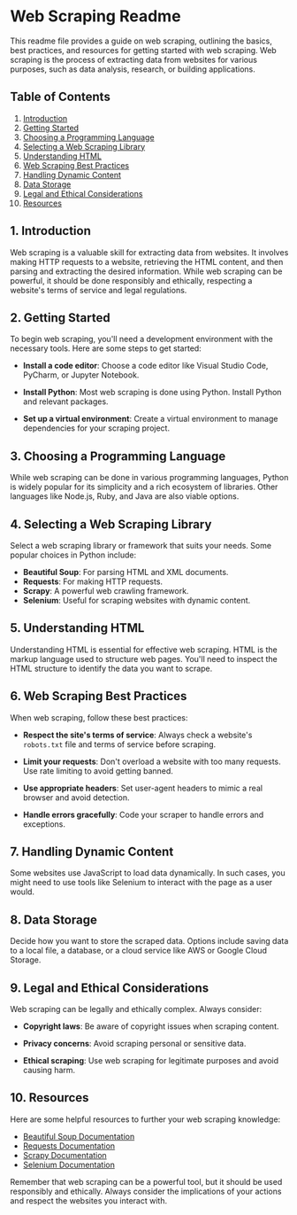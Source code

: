 # Web Scraping Readme

This readme file provides a guide on web scraping, outlining the basics, best practices, and resources for getting started with web scraping. Web scraping is the process of extracting data from websites for various purposes, such as data analysis, research, or building applications.

## Table of Contents

1. [Introduction](#introduction)
2. [Getting Started](#getting-started)
3. [Choosing a Programming Language](#choosing-a-programming-language)
4. [Selecting a Web Scraping Library](#selecting-a-web-scraping-library)
5. [Understanding HTML](#understanding-html)
6. [Web Scraping Best Practices](#web-scraping-best-practices)
7. [Handling Dynamic Content](#handling-dynamic-content)
8. [Data Storage](#data-storage)
9. [Legal and Ethical Considerations](#legal-and-ethical-considerations)
10. [Resources](#resources)

## 1. Introduction

Web scraping is a valuable skill for extracting data from websites. It involves making HTTP requests to a website, retrieving the HTML content, and then parsing and extracting the desired information. While web scraping can be powerful, it should be done responsibly and ethically, respecting a website's terms of service and legal regulations.

## 2. Getting Started

To begin web scraping, you'll need a development environment with the necessary tools. Here are some steps to get started:

- **Install a code editor**: Choose a code editor like Visual Studio Code, PyCharm, or Jupyter Notebook.

- **Install Python**: Most web scraping is done using Python. Install Python and relevant packages.

- **Set up a virtual environment**: Create a virtual environment to manage dependencies for your scraping project.

## 3. Choosing a Programming Language

While web scraping can be done in various programming languages, Python is widely popular for its simplicity and a rich ecosystem of libraries. Other languages like Node.js, Ruby, and Java are also viable options.

## 4. Selecting a Web Scraping Library

Select a web scraping library or framework that suits your needs. Some popular choices in Python include:

- **Beautiful Soup**: For parsing HTML and XML documents.
- **Requests**: For making HTTP requests.
- **Scrapy**: A powerful web crawling framework.
- **Selenium**: Useful for scraping websites with dynamic content.

## 5. Understanding HTML

Understanding HTML is essential for effective web scraping. HTML is the markup language used to structure web pages. You'll need to inspect the HTML structure to identify the data you want to scrape.

## 6. Web Scraping Best Practices

When web scraping, follow these best practices:

- **Respect the site's terms of service**: Always check a website's `robots.txt` file and terms of service before scraping.

- **Limit your requests**: Don't overload a website with too many requests. Use rate limiting to avoid getting banned.

- **Use appropriate headers**: Set user-agent headers to mimic a real browser and avoid detection.

- **Handle errors gracefully**: Code your scraper to handle errors and exceptions.

## 7. Handling Dynamic Content

Some websites use JavaScript to load data dynamically. In such cases, you might need to use tools like Selenium to interact with the page as a user would.

## 8. Data Storage

Decide how you want to store the scraped data. Options include saving data to a local file, a database, or a cloud service like AWS or Google Cloud Storage.

## 9. Legal and Ethical Considerations

Web scraping can be legally and ethically complex. Always consider:

- **Copyright laws**: Be aware of copyright issues when scraping content.

- **Privacy concerns**: Avoid scraping personal or sensitive data.

- **Ethical scraping**: Use web scraping for legitimate purposes and avoid causing harm.

## 10. Resources

Here are some helpful resources to further your web scraping knowledge:

- [Beautiful Soup Documentation](https://www.crummy.com/software/BeautifulSoup/bs4/doc/)
- [Requests Documentation](https://docs.python-requests.org/en/latest/)
- [Scrapy Documentation](https://docs.scrapy.org/en/latest/)
- [Selenium Documentation](https://www.selenium.dev/documentation/en/)

Remember that web scraping can be a powerful tool, but it should be used responsibly and ethically. Always consider the implications of your actions and respect the websites you interact with.
